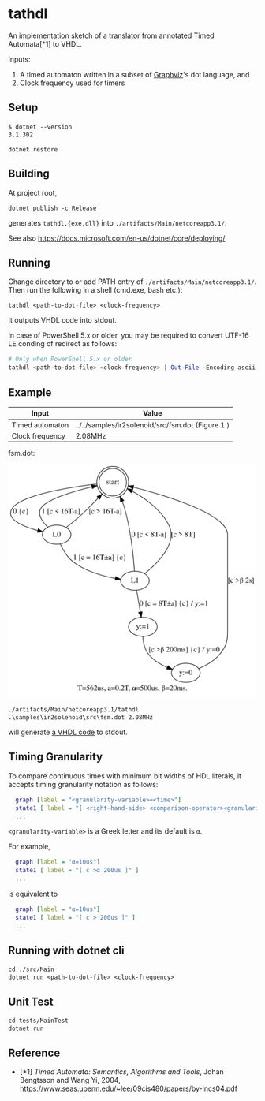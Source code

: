 # tathdl

An implementation sketch of a translator from annotated Timed Automata[*1] to VHDL.

Inputs:
1. A timed automaton written in a subset of [Graphviz](https://graphviz.org/)'s dot language, and
2. Clock frequency used for timers

## Setup

```
$ dotnet --version
3.1.302
```
```shell
dotnet restore
```

## Building

At project root,

```shell
dotnet publish -c Release
```

generates `tathdl.{exe,dll}` into `./artifacts/Main/netcoreapp3.1/`.

See also https://docs.microsoft.com/en-us/dotnet/core/deploying/

## Running

Change directory to or add PATH entry of `./artifacts/Main/netcoreapp3.1/`.
Then run the following in a shell (cmd.exe, bash etc.):

```shell
tathdl <path-to-dot-file> <clock-frequency>
```

It outputs VHDL code into stdout.

In case of PowerShell 5.x or older, you may be required to convert UTF-16 LE conding of redirect as follows:

```powershell
# Only when PowerShell 5.x or older
tathdl <path-to-dot-file> <clock-frequency> | Out-File -Encoding ascii out.vhd
```

## Example

Input | Value
---- | ----
Timed automaton | ../../samples/ir2solenoid/src/fsm.dot (Figure 1.)
Clock frequency | 2.08MHz

fsm.dot:

![](./samples/ir2solenoid/output/fsm.svg)

```shell
./artifacts/Main/netcoreapp3.1/tathdl .\samples\ir2solenoid\src\fsm.dot 2.08MHz
```

will generate [a VHDL code](./samples/ir2solenoid/output/clock2_08MHz.vhd) to stdout.

## Timing Granularity

To compare continuous times with minimum bit widths of HDL literals,
it accepts timing granularity notation as follows:

```dot
  graph [label = "<granularity-variable>=<time>"]
  state1 [ label = "[ <right-hand-side> <comparison-operator><granularity-variable> <left-hand-side> ]" ]
  ...
```

`<granularity-variable>` is a Greek letter and its default is `α`.

For example,

```dot
  graph [label = "α=10us"]
  state1 [ label = "[ c >α 200us ]" ]
  ...
```

is equivalent to

```dot
  graph [label = "α=10us"]
  state1 [ label = "[ c > 200us ]" ]
  ...
```

## Running with dotnet cli

```shell
cd ./src/Main
dotnet run <path-to-dot-file> <clock-frequency>
```

## Unit Test

```shell
cd tests/MainTest
dotnet run
```

## Reference

- [*1] *Timed Automata: Semantics, Algorithms and Tools*, Johan Bengtsson and Wang Yi, 2004, https://www.seas.upenn.edu/~lee/09cis480/papers/by-lncs04.pdf
